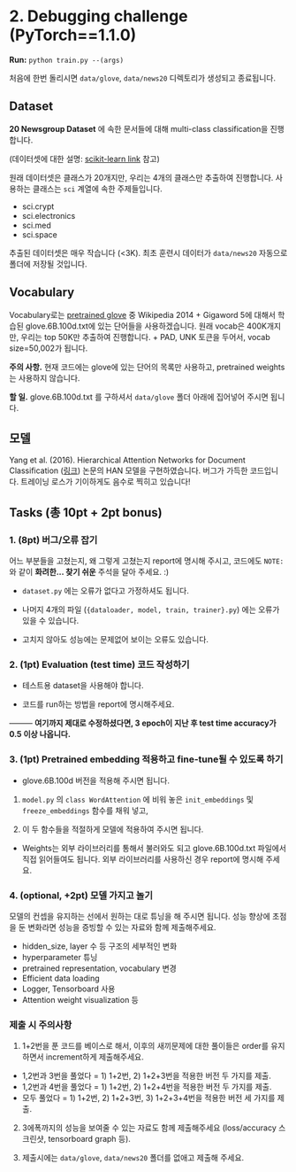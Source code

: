 # 2. Debugging challenge (PyTorch==1.1.0)


**Run:** `python train.py --(args)`

처음에 한번 돌리시면 `data/glove`, `data/news20` 디렉토리가 생성되고 종료됩니다.


## Dataset

**20 Newsgroup Dataset** 에 속한 문서들에 대해 multi-class classification을 진행합니다. 

(데이터셋에 대한 설명: [scikit-learn link](https://scikit-learn.org/0.19/datasets/twenty_newsgroups.html#newsgroups) 참고) 

원래 데이터셋은 클래스가 20개지만, 우리는 4개의 클래스만 추출하여 진행합니다. 사용하는 클래스는 `sci` 계열에 속한 주제들입니다.

* sci.crypt
* sci.electronics
* sci.med
* sci.space

추출된 데이터셋은 매우 작습니다 (<3K). 최초 훈련시 데이터가 `data/news20` 자동으로 폴더에 저장될 것입니다.



## Vocabulary

Vocabulary로는 [pretrained glove](https://nlp.stanford.edu/projects/glove/) 중 Wikipedia 2014 + Gigaword 5에 대해서 학습된 glove.6B.100d.txt에 있는 단어들을 사용하겠습니다. 원래 vocab은 400K개지만, 우리는 top 50K만 추출하여 진행합니다. + PAD, UNK  토큰을 두어서, vocab size=50,002가 됩니다. 

**주의 사항.** 현재 코드에는 glove에 있는 단어의 목록만 사용하고, pretrained weights는 사용하지 않습니다.

**할 일.** glove.6B.100d.txt 를 구하셔서  `data/glove` 폴더 아래에 집어넣어 주시면 됩니다.



## 모델

Yang et al. (2016). Hierarchical Attention Networks for Document Classification ([링크](https://www.cs.cmu.edu/%7Ediyiy/docs/naacl16.pdf)) 논문의 HAN 모델을 구현하였습니다. 버그가 가득한 코드입니다. 트레이닝 로스가 기이하게도 음수로 찍히고 있습니다!



## Tasks (총 10pt + 2pt bonus)


### 1. (8pt) 버그/오류 잡기

어느 부분들을 고쳤는지, 왜 그렇게 고쳤는지 report에 명시해 주시고, 코드에도 `NOTE:` 와 같이 **화려한... 찾기 쉬운** 주석을 달아 주세요. :)

* `dataset.py` 에는 오류가 없다고 가정하셔도 됩니다.

* 나머지 4개의 파일 (`{dataloader, model, train, trainer}.py`) 에는 오류가 있을 수 있습니다.

* 고치지 않아도 성능에는 문제없어 보이는 오류도 있습니다.

  

### 2. (1pt) Evaluation (test time) 코드 작성하기

* 테스트용 dataset을 사용해야 합니다. 

* 코드를 run하는 방법을 report에 명시해주세요. 



——— **여기까지 제대로 수정하셨다면, 3 epoch이 지난 후 test time accuracy가 0.5 이상 나옵니다.**


### 3. (1pt) Pretrained embedding 적용하고 fine-tune될 수 있도록 하기

* glove.6B.100d 버전을 적용해 주시면 됩니다.

1) `model.py` 의 `class WordAttention` 에 비워 놓은 `init_embeddings` 및 `freeze_embeddings` 함수를 채워 넣고,

2) 이 두 함수들을 적절하게 모델에 적용하여 주시면 됩니다.

* Weights는 외부 라이브러리를 통해서 불러와도 되고 glove.6B.100d.txt 파일에서 직접 읽어들여도 됩니다. 외부 라이브러리를 사용하신 경우 report에 명시해 주세요.




### 4. (optional, +2pt) 모델 가지고 놀기

모델의 컨셉을 유지하는 선에서 원하는 대로 튜닝을 해 주시면 됩니다. 성능 향상에 초점을 둔 변화라면 성능을 증빙할 수 있는 자료와 함께 제출해주세요. 

* hidden_size, layer 수 등 구조의 세부적인 변화
* hyperparameter 튜닝
* pretrained representation, vocabulary 변경
* Efficient data loading
* Logger, Tensorboard 사용
* Attention weight visualization 등



### 제출 시 주의사항

1) 1+2번을 푼 코드를 베이스로 해서, 이후의 새끼문제에 대한 풀이들은 order를 유지하면서 increment하게 제출해주세요.

* 1,2번과 3번을 풀었다 = 1) 1+2번, 2) 1+2+3번을 적용한 버전 두 가지를 제출.
* 1,2번과 4번을 풀었다 = 1) 1+2번, 2) 1+2+4번을 적용한 버전 두 가지를 제출.
* 모두 풀었다 = 1) 1+2번, 2) 1+2+3번, 3) 1+2+3+4번을 적용한 버전 세 가지를 제출.

2) 3에폭까지의 성능을 보여줄 수 있는 자료도 함께 제출해주세요 (loss/accuracy 스크린샷, tensorboard graph 등).

3) 제출시에는 `data/glove`, `data/news20` 폴더를 없애고 제출해 주세요.